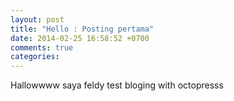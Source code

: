 ```yaml
---
layout: post
title: "Hello : Posting pertama"
date: 2014-02-25 16:58:52 +0700
comments: true
categories: 
---
```


Hallowwww saya feldy
test bloging with octopresss
